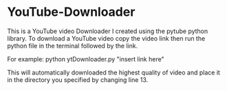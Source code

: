 # YouTube-Downloader

This is a YouTube video Downloader I created using the pytube python library.
To download a YouTube video copy the video link then run the python file in the terminal followed by the link.

For example: python ytDownloader.py "insert link here"

This will automatically downloaded the highest quality of video and place it in the directory you specified by changing line 13.
